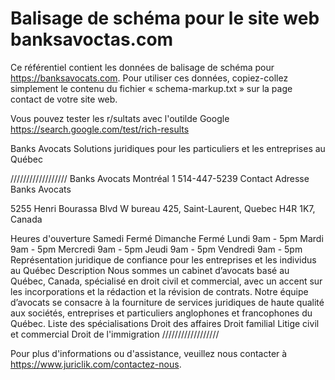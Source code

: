 # Balisage de schéma pour le site web banksavoctas.com

Ce référentiel contient les données de balisage de schéma pour https://banksavocats.com. Pour utiliser ces données, copiez-collez simplement le contenu du fichier « schema-markup.txt » sur la page contact de votre site web.

Vous pouvez tester les r/sultats avec l'outilde Google https://search.google.com/test/rich-results

Banks Avocats
Solutions juridiques pour les particuliers et les entreprises au Québec

//////////////////
Banks Avocats Montréal
1 514-447-5239
Contact
Adresse
Banks Avocats

5255 Henri Bourassa Blvd W bureau 425, Saint-Laurent, Quebec H4R 1K7, Canada
    
Heures d'ouverture
Samedi	Fermé
Dimanche	Fermé
Lundi	9am - 5pm
Mardi	9am - 5pm
Mercredi	9am - 5pm
Jeudi	9am - 5pm
Vendredi	9am - 5pm
Représentation juridique de confiance pour les entreprises et les individus au Québec
Description
Nous sommes un cabinet d’avocats basé au Québec, Canada, spécialisé en droit civil et commercial, avec un accent sur les incorporations et la rédaction et la révision de contrats. Notre équipe d’avocats se consacre à la fourniture de services juridiques de haute qualité aux sociétés, entreprises et particuliers anglophones et francophones du Québec.
Liste des spécialisations
Droit des affaires Droit familial Litige civil et commercial Droit de l'immigration
//////////////////

Pour plus d'informations ou d'assistance, veuillez nous contacter à https://www.juriclik.com/contactez-nous.
